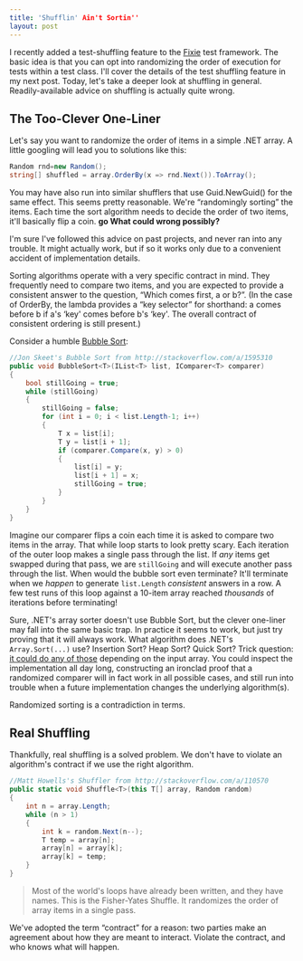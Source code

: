 ```yaml
---
title: 'Shufflin' Ain't Sortin''
layout: post
---
```

I recently added a test-shuffling feature to the [Fixie](https://github.com/fixie/fixie) test framework. The basic idea is that you can opt into randomizing the order of execution for tests within a test class. I'll cover the details of the test shuffling feature in my next post. Today, let's take a deeper look at shuffling in general. Readily-available advice on shuffling is actually quite wrong.

## The Too-Clever One-Liner

Let's say you want to randomize the order of items in a simple .NET array. A little googling will lead you to solutions like this:

```cs
Random rnd=new Random();
string[] shuffled = array.OrderBy(x => rnd.Next()).ToArray();
```

You may have also run into similar shufflers that use Guid.NewGuid() for the same effect. This seems pretty reasonable. We're &#8220;randomingly sorting&#8221; the items. Each time the sort algorithm needs to decide the order of two items, it'll basically flip a coin. **go What could wrong possibly?**

I'm sure I've followed this advice on past projects, and never ran into any trouble. It might actually work, but if so it works only due to a convenient accident of implementation details.

Sorting algorithms operate with a very specific contract in mind. They frequently need to compare two items, and you are expected to provide a consistent answer to the question, &#8220;Which comes first, a or b?&#8221;. (In the case of OrderBy, the lambda provides a &#8220;key selector&#8221; for shorthand: a comes before b if a's &#8216;key' comes before b's &#8216;key'. The overall contract of consistent ordering is still present.)

Consider a humble [Bubble Sort](http://stackoverflow.com/a/1595310):

```cs
//Jon Skeet's Bubble Sort from http://stackoverflow.com/a/1595310
public void BubbleSort<T>(IList<T> list, IComparer<T> comparer)
{
    bool stillGoing = true;
    while (stillGoing)
    {
        stillGoing = false;
        for (int i = 0; i < list.Length-1; i++)
        {
            T x = list[i];
            T y = list[i + 1];
            if (comparer.Compare(x, y) > 0)
            {
                list[i] = y;
                list[i + 1] = x;
                stillGoing = true;
            }
        }
    }
}
```

Imagine our comparer flips a coin each time it is asked to compare two items in the array. That while loop starts to look pretty scary. Each iteration of the outer loop makes a single pass through the list. If _any_ items get swapped during that pass, we are `stillGoing` and will execute another pass through the list. When would the bubble sort even terminate? It'll terminate when we _happen_ to generate `list.Length` _consistent_ answers in a row. A few test runs of this loop against a 10-item array reached _thousands_ of iterations before terminating!

Sure, .NET's array sorter doesn't use Bubble Sort, but the clever one-liner may fall into the same basic trap. In practice it seems to work, but just try proving that it will always work. What algorithm does .NET's `Array.Sort(...)` use? Insertion Sort? Heap Sort? Quick Sort? Trick question: [it could do any of those](http://msdn.microsoft.com/en-us/library/6tf1f0bc.aspx) depending on the input array. You could inspect the implementation all day long, constructing an ironclad proof that a randomized comparer will in fact work in all possible cases, and still run into trouble when a future implementation changes the underlying algorithm(s).

Randomized sorting is a contradiction in terms.

## Real Shuffling

Thankfully, real shuffling is a solved problem. We don't have to violate an algorithm's contract if we use the right algorithm.

```cs
//Matt Howells's Shuffler from http://stackoverflow.com/a/110570
public static void Shuffle<T>(this T[] array, Random random)
{
    int n = array.Length;
    while (n > 1)
    {
        int k = random.Next(n--);
        T temp = array[n];
        array[n] = array[k];
        array[k] = temp;
    }
}
```

> Most of the world's loops have already been written, and they have names. This is the Fisher-Yates Shuffle. It randomizes the order of array items in a single pass.

We've adopted the term &#8220;contract&#8221; for a reason: two parties make an agreement about how they are meant to interact. Violate the contract, and who knows what will happen.
